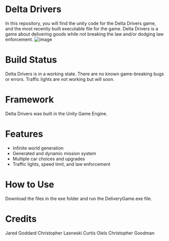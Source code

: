 # Delta Drivers
In this repository, you will find the unity code for the Delta Drivers game, and the most recently built executable file for the game. Delta Drivers is a game about delivering goods while not breaking the law and/or dodging law enforcement.
![image](https://github.com/Chris-Lasneski/GameCompetitionGroup3/assets/72107036/03df76c6-a4aa-4fd5-8b58-e699ed5c5be5)

# Build Status
Delta Drivers is in a working state. There are no known game-breaking bugs or errors. Traffic lights are not working but will soon.

# Framework
Delta Drivers was built in the Unity Game Engine.

# Features
- Infinite world generation
- Generated and dynamic mission system
- Multiple car choices and upgrades
- Traffic lights, speed limit, and law enforcement

# How to Use
Download the files in the exe folder and run the DeliveryGame.exe file.

# Credits
Jared Goddard
Christopher Lasneski
Curtis Olels
Christopher Goodman
